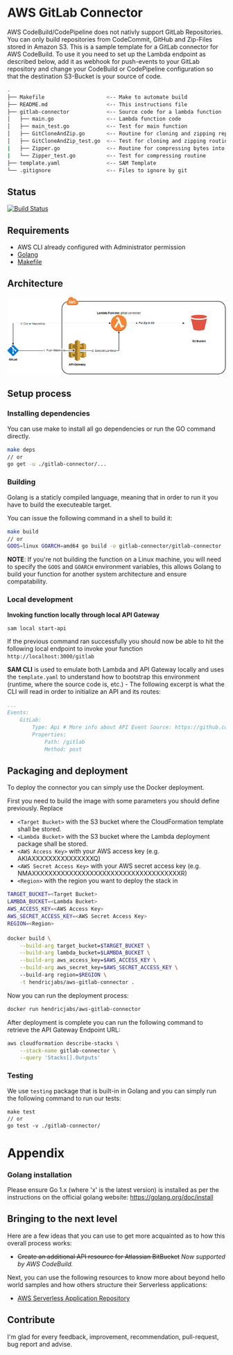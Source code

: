 # AWS GitLab Connector

AWS CodeBuild/CodePipeline does not nativly support GitLab Repositories. You can only build repositories from CodeCommit, GitHub and Zip-Files stored in Amazon S3. This is a sample template for a GitLab connector for AWS CodeBuild. To use it you need to set up the Lambda endpoint as described below, add it as webhook for push-events to your GitLab repository and change your CodeBuild or CodePipeline configuration so that the destination S3-Bucket is your source of code.
```bash
.
├── Makefile                    <-- Make to automate build
├── README.md                   <-- This instructions file
├── gitlab-connector            <-- Source code for a lambda function
│   ├── main.go                 <-- Lambda function code
│   ├── main_test.go            <-- Test for main function
│   ├── GitCloneAndZip.go       <-- Routine for cloning and zipping repository 
│   ├── GitCloneAndZip_test.go  <-- Test for cloning and zipping routine
|   ├── Zipper.go               <-- Routine for compressing bytes into a Zip-archive 
|   └── Zipper_test.go          <-- Test for compressing routine
├── template.yaml               <-- SAM Template
└── .gitignore                  <-- Files to ignore by git
```

## Status
[![Build Status](https://travis-ci.com/hendricjabs/aws-gitlab-connector.png)](https://travis-ci.org/hendricjabs/aws-gitlab-connector)

## Requirements

* AWS CLI already configured with Administrator permission
* [Golang](https://golang.org)
* [Makefile](https://wiki.ubuntuusers.de/Makefile/)

## Architecture
![Architecture](assets/architecture.png)

## Setup process

### Installing dependencies

You can use make to install all go dependencies or run the GO command directly.
```bash
make deps
// or
go get -u ./gitlab-connector/...
```

### Building

Golang is a staticly compiled language, meaning that in order to run it you have to build the executeable target.

You can issue the following command in a shell to build it:

```bash
make build
// or 
GOOS=linux GOARCH=amd64 go build -o gitlab-connector/gitlab-connector ./gitlab-connector
```

**NOTE**: If you're not building the function on a Linux machine, you will need to specify the `GOOS` and `GOARCH` environment variables, this allows Golang to build your function for another system architecture and ensure compatability.

### Local development

**Invoking function locally through local API Gateway**

```bash
sam local start-api
```

If the previous command ran successfully you should now be able to hit the following local endpoint to invoke your function `http://localhost:3000/gitlab`

**SAM CLI** is used to emulate both Lambda and API Gateway locally and uses the `template.yaml` to understand how to bootstrap this environment (runtime, where the source code is, etc.) - The following excerpt is what the CLI will read in order to initialize an API and its routes:

```yaml
...
Events:
    GitLab:
        Type: Api # More info about API Event Source: https://github.com/awslabs/serverless-application-model/blob/master/versions/2016-10-31.md#api
        Properties:
            Path: /gitlab
            Method: post
```

## Packaging and deployment

To deploy the connector you can simply use the Docker deployment.

First you need to build the image with some parameters you should define previously.
Replace 
* `<Target Bucket>` with the S3 bucket where the CloudFormation template shall be stored.
* `<Lambda Bucket>` with the S3 bucket where the Lambda deployment package shall be stored.
* `<AWS Access Key>` with your AWS access key (e.g. AKIAXXXXXXXXXXXXXXXQ)
* `<AWS Secret Access Key>` with your AWS secret access key (e.g. NMAXXXXXXXXXXXXXXXXXXXXXXXXXXXXXXXXXXXXR)
* `<Region>` with the region you want to deploy the stack in

```sh
TARGET_BUCKET=<Target Bucket>
LAMBDA_BUCKET=<Lambda Bucket>
AWS_ACCESS_KEY=<AWS Access Key>
AWS_SECRET_ACCESS_KEY=<AWS Secret Access Key>
REGION=<Region>

docker build \
    --build-arg target_bucket=$TARGET_BUCKET \
    --build-arg lambda_bucket=$LAMBDA_BUCKET \
    --build-arg aws_access_key=$AWS_ACCESS_KEY \
    --build-arg aws_secret_key=$AWS_SECRET_ACCESS_KEY \ 
    --build-arg region=$REGION \
    -t hendricjabs/aws-gitlab-connector .
```

Now you can run the deployment process:
```sh
docker run hendricjabs/aws-gitlab-connector
```

After deployment is complete you can run the following command to retrieve the API Gateway Endpoint URL:

```bash
aws cloudformation describe-stacks \
    --stack-name gitlab-connector \
    --query 'Stacks[].Outputs'
``` 

### Testing

We use `testing` package that is built-in in Golang and you can simply run the following command to run our tests:

```shell
make test
// or
go test -v ./gitlab-connector/
```
# Appendix

### Golang installation

Please ensure Go 1.x (where 'x' is the latest version) is installed as per the instructions on the official golang website: https://golang.org/doc/install


## Bringing to the next level

Here are a few ideas that you can use to get more acquainted as to how this overall process works:

* ~~Create an additional API resource for Atlassian BitBucket~~ *Now supported by AWS CodeBuild.*

Next, you can use the following resources to know more about beyond hello world samples and how others structure their Serverless applications:

* [AWS Serverless Application Repository](https://aws.amazon.com/serverless/serverlessrepo/)

## Contribute
I'm glad for every feedback, improvement, recommendation, pull-request, bug report and advise.
